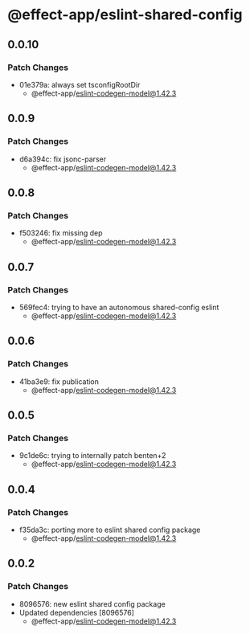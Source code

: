 # @effect-app/eslint-shared-config

## 0.0.10

### Patch Changes

- 01e379a: always set tsconfigRootDir
  - @effect-app/eslint-codegen-model@1.42.3

## 0.0.9

### Patch Changes

- d6a394c: fix jsonc-parser
  - @effect-app/eslint-codegen-model@1.42.3

## 0.0.8

### Patch Changes

- f503246: fix missing dep
  - @effect-app/eslint-codegen-model@1.42.3

## 0.0.7

### Patch Changes

- 569fec4: trying to have an autonomous shared-config eslint
  - @effect-app/eslint-codegen-model@1.42.3

## 0.0.6

### Patch Changes

- 41ba3e9: fix publication
  - @effect-app/eslint-codegen-model@1.42.3

## 0.0.5

### Patch Changes

- 9c1de6c: trying to internally patch benten+2
  - @effect-app/eslint-codegen-model@1.42.3

## 0.0.4

### Patch Changes

- f35da3c: porting more to eslint shared config package
  - @effect-app/eslint-codegen-model@1.42.3

## 0.0.2

### Patch Changes

- 8096576: new eslint shared config package
- Updated dependencies [8096576]
  - @effect-app/eslint-codegen-model@1.42.3
